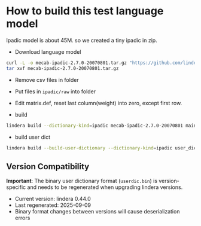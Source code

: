 # How to build this test language model

Ipadic model is about 45M. so we created a tiny ipadic in zip.

- Download language model

```bash
curl -L -o mecab-ipadic-2.7.0-20070801.tar.gz "https://github.com/lindera-morphology/mecab-ipadic/archive/refs/tags/2.7.0-20070801.tar.gz"
tar xvf mecab-ipadic-2.7.0-20070801.tar.gz
```

- Remove csv files in folder

- Put files in `ipadic/raw` into folder

- Edit matrix.def, reset last column(weight) into zero, except first row.

- build

```bash
lindera build --dictionary-kind=ipadic mecab-ipadic-2.7.0-20070801 main
```

- build user dict

```bash
lindera build --build-user-dictionary --dictionary-kind=ipadic user_dict/userdict.csv user_dict2
```

## Version Compatibility

**Important**: The binary user dictionary format (`userdic.bin`) is version-specific and needs to be regenerated when upgrading lindera versions.

- Current version: lindera 0.44.0
- Last regenerated: 2025-09-09
- Binary format changes between versions will cause deserialization errors
